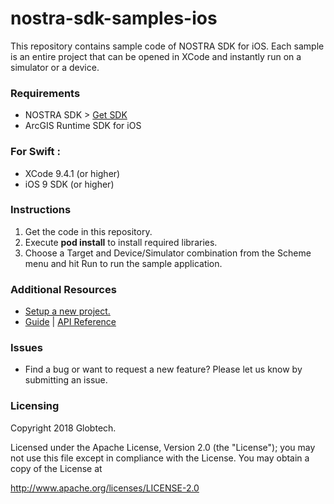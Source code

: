 # nostra-sdk-samples-ios

This repository contains sample code of NOSTRA SDK for iOS. Each sample is an entire project that can be opened in XCode and instantly run on a simulator or a device.

### Requirements

- NOSTRA SDK > [Get SDK](https://developer.nostramap.com)
- ArcGIS Runtime SDK for iOS


### For Swift :
- XCode 9.4.1 (or higher)
- iOS 9 SDK (or higher)

### Instructions
1. Get the code in this repository.
2. Execute **pod install** to install required libraries.
3. Choose a Target and Device/Simulator combination from the Scheme menu and hit Run to run the sample application.

### Additional Resources

- [Setup a new project.](https://developer.nostramap.com/developer/V3/ios.html#/guide/guideOverview)
- [Guide](https://developer.nostramap.com/developer/V3/ios.html#/guide/guideBuildFirstMap) | [API Reference](https://developer.nostramap.com/developer/V3/iOs/apiRef/index.html)

### Issues

- Find a bug or want to request a new feature? Please let us know by submitting an issue.

### Licensing

Copyright 2018 Globtech.

Licensed under the Apache License, Version 2.0 (the "License"); you may not use this file except in compliance with the License. You may obtain a copy of the License at

http://www.apache.org/licenses/LICENSE-2.0